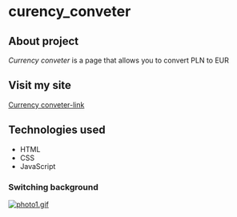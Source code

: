 # curency_conveter
## About project
*Currency conveter* is a page that allows you to convert PLN to EUR
## Visit my site
[Currency conveter-link](https://kacperm02.github.io/curency_conveter/)
## Technologies used
- HTML
- CSS
- JavaScript
### Switching background
[![photo1.gif](https://i.postimg.cc/C5ftQNF6/photo1.gif)](https://postimg.cc/kRqfVWRx)
